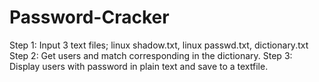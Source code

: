 # Password-Cracker
Step 1: Input 3 text files; linux shadow.txt, linux passwd.txt, dictionary.txt
Step 2: Get users and match corresponding in the dictionary.
Step 3: Display users with password in plain text and save to a textfile.

